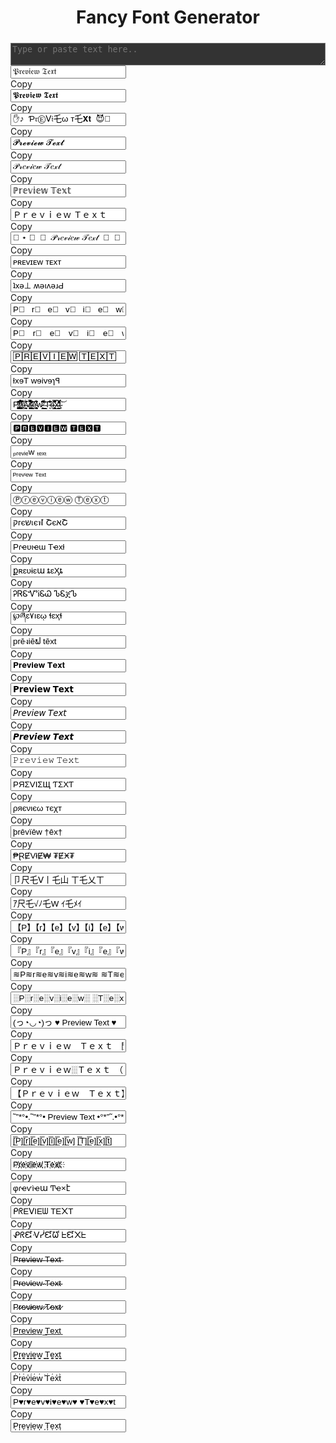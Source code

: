 <!DOCTYPE html>
<html>
<head><meta charset="utf-8">
<title>Fancy Font Generator</title>

<meta name="viewport" content="width=device-width, initial-scale=1">

<link rel="stylesheet" href="https://maxcdn.bootstrapcdn.com/bootstrap/4.0.0/css/bootstrap.min.css" integrity="sha384-Gn5384xqQ1aoWXA+058RXPxPg6fy4IWvTNh0E263XmFcJlSAwiGgFAW/dAiS6JXm" crossorigin="anonymous">
<link rel="stylesheet" href="https://maxcdn.bootstrapcdn.com/font-awesome/4.7.0/css/font-awesome.min.css">
</head>
<body>
<h1 style="text-align:center;">Fancy Font Generator</h1>
<textarea type="text" class="form-control fancytext" style="width:100%; margin-top:5px; background-color:#333333 !important; color:#ffffff" required="required" name="text" placeholder="Type or paste text here.." value=""></textarea>
<br />
<div id="result"><div class="input-group mb-3"><input type="text" class="form-control text-1" value="𝔓𝔯𝔢𝔳𝔦𝔢𝔴 𝔗𝔢𝔵𝔱" id="copy_0" readonly="readonly"><div class="input-group-append"><span class="input-group-text copybutton" style="cursor:pointer;" data-clipboard-action="copy" data-clipboard-target="#copy_0">Copy</span></div></div><div class="input-group mb-3"><input type="text" class="form-control text-2" value="𝕻𝖗𝖊𝖛𝖎𝖊𝖜 𝕿𝖊𝖝𝖙" id="copy_1" readonly="readonly"><div class="input-group-append"><span class="input-group-text copybutton" style="cursor:pointer;" data-clipboard-action="copy" data-clipboard-target="#copy_1">Copy</span></div></div><div class="input-group mb-3"><input type="text" class="form-control text-3" value="✋♪  Ƥ𝔯Ⓔᐯ𝔦乇ω т乇𝐗𝐭  😈🌷" id="copy_2" readonly="readonly"><div class="input-group-append"><span class="input-group-text copybutton" style="cursor:pointer;" data-clipboard-action="copy" data-clipboard-target="#copy_2">Copy</span></div></div><div class="input-group mb-3"><input type="text" class="form-control text-4" value="𝓟𝓻𝓮𝓿𝓲𝓮𝔀 𝓣𝓮𝔁𝓽" id="copy_3" readonly="readonly"><div class="input-group-append"><span class="input-group-text copybutton" style="cursor:pointer;" data-clipboard-action="copy" data-clipboard-target="#copy_3">Copy</span></div></div><div class="input-group mb-3"><input type="text" class="form-control text-5" value="𝒫𝓇𝑒𝓋𝒾𝑒𝓌 𝒯𝑒𝓍𝓉" id="copy_4" readonly="readonly"><div class="input-group-append"><span class="input-group-text copybutton" style="cursor:pointer;" data-clipboard-action="copy" data-clipboard-target="#copy_4">Copy</span></div></div><div class="input-group mb-3"><input type="text" class="form-control text-6" value="ℙ𝕣𝕖𝕧𝕚𝕖𝕨 𝕋𝕖𝕩𝕥" id="copy_5" readonly="readonly"><div class="input-group-append"><span class="input-group-text copybutton" style="cursor:pointer;" data-clipboard-action="copy" data-clipboard-target="#copy_5">Copy</span></div></div>
<div class="input-group mb-3"><input type="text" class="form-control text-7" value="Ｐｒｅｖｉｅｗ Ｔｅｘｔ" id="copy_6" readonly="readonly"><div class="input-group-append"><span class="input-group-text copybutton" style="cursor:pointer;" data-clipboard-action="copy" data-clipboard-target="#copy_6">Copy</span></div></div><div class="input-group mb-3"><input type="text" class="form-control text-8" value="🐓 ⋆ 🐤  🎀  𝒫𝓇𝑒𝓋𝒾𝑒𝓌 𝒯𝑒𝓍𝓉  🎀  🐤 ⋆ 🐓" id="copy_7" readonly="readonly"><div class="input-group-append"><span class="input-group-text copybutton" style="cursor:pointer;" data-clipboard-action="copy" data-clipboard-target="#copy_7">Copy</span></div></div><div class="input-group mb-3"><input type="text" class="form-control text-9" value="ᴘʀᴇᴠɪᴇᴡ ᴛᴇxᴛ" id="copy_8" readonly="readonly"><div class="input-group-append"><span class="input-group-text copybutton" style="cursor:pointer;" data-clipboard-action="copy" data-clipboard-target="#copy_8">Copy</span></div></div><div class="input-group mb-3"><input type="text" class="form-control text-10" value="ʇxǝ⊥ ʍǝıʌǝɹԀ" id="copy_9" readonly="readonly"><div class="input-group-append"><span class="input-group-text copybutton" style="cursor:pointer;" data-clipboard-action="copy" data-clipboard-target="#copy_9">Copy</span></div></div><div class="input-group mb-3"><input type="text" class="form-control text-11" value="P⃣&nbsp;&nbsp;&nbsp;r⃣&nbsp;&nbsp;&nbsp;e⃣&nbsp;&nbsp;&nbsp;v⃣&nbsp;&nbsp;&nbsp;i⃣&nbsp;&nbsp;&nbsp;e⃣&nbsp;&nbsp;&nbsp;w⃣ &nbsp;&nbsp;&nbsp;T⃣&nbsp;&nbsp;&nbsp;e⃣&nbsp;&nbsp;&nbsp;x⃣&nbsp;&nbsp;&nbsp;t⃣" id="copy_10" readonly="readonly"><div class="input-group-append"><span class="input-group-text copybutton" style="cursor:pointer;" data-clipboard-action="copy" data-clipboard-target="#copy_10">Copy</span></div></div>
<div class="input-group mb-3"><input type="text" class="form-control text-12" value="P⃞ &nbsp;&nbsp; r⃞ &nbsp;&nbsp; e⃞ &nbsp;&nbsp; v⃞ &nbsp;&nbsp; i⃞ &nbsp;&nbsp; e⃞ &nbsp;&nbsp; w⃞  &nbsp;&nbsp; T⃞ &nbsp;&nbsp; e⃞ &nbsp;&nbsp; x⃞ &nbsp;&nbsp; t⃞" id="copy_11" readonly="readonly"><div class="input-group-append"><span class="input-group-text copybutton" style="cursor:pointer;" data-clipboard-action="copy" data-clipboard-target="#copy_11">Copy</span></div></div><div class="input-group mb-3"><input type="text" class="form-control text-13" value="🄿🅁🄴🅅🄸🄴🅆 🅃🄴🅇🅃" id="copy_12" readonly="readonly"><div class="input-group-append"><span class="input-group-text copybutton" style="cursor:pointer;" data-clipboard-action="copy" data-clipboard-target="#copy_12">Copy</span></div></div><div class="input-group mb-3"><input type="text" class="form-control text-14" value="ƚxɘT wɘivɘɿꟼ" id="copy_13" readonly="readonly"><div class="input-group-append"><span class="input-group-text copybutton" style="cursor:pointer;" data-clipboard-action="copy" data-clipboard-target="#copy_13">Copy</span></div></div><div class="input-group mb-3"><input type="text" class="form-control text-15" value="P̸̡̛̬̪̙͎̻̺̹̻̎͆̇̋̆r̸̡͙̦̺̜̪̋̅͌͋̈̈́̀̈́͠͝ȩ̶̯͙̰̜̈́̂̒͠v̸̛͖̰̤̗̝͕̆͊̐̂́̀͜͝͝ị̵̡̲̩̘̟͎̫̝̊̀̎̌̎̈́͂̀̕ẻ̴͓͈̗̖̞̖̣̯̰̓͑͊̐̕w̷̨̛̟͎̗͈̯̘̤͆͆̇͒̈̋̈͠ ̶̲̮̦͇̣̎̾́ͅT̴̖̜̄͋̄͋̇̄̄͗͘͝e̶̳̰̲͙̼͓̣̰͕̩͊̿̐͆͗̽x̵̼̫̙͇̘̗̒̄̽̾̎̑̽̀̾̚t̴͙́̈́͝" id="copy_14" readonly="readonly"><div class="input-group-append"><span class="input-group-text copybutton" style="cursor:pointer;" data-clipboard-action="copy" data-clipboard-target="#copy_14">Copy</span></div></div><div class="input-group mb-3"><input type="text" class="form-control text-16" value="🅿🆁🅴🆅🅸🅴🆆 🆃🅴🆇🆃" id="copy_15" readonly="readonly"><div class="input-group-append"><span class="input-group-text copybutton" style="cursor:pointer;" data-clipboard-action="copy" data-clipboard-target="#copy_15">Copy</span></div></div>

<div class="input-group mb-3"><input type="text" class="form-control text-17" value="ₚᵣₑᵥᵢₑw ₜₑₓₜ" id="copy_16" readonly="readonly"><div class="input-group-append"><span class="input-group-text copybutton" style="cursor:pointer;" data-clipboard-action="copy" data-clipboard-target="#copy_16">Copy</span></div></div><div class="input-group mb-3"><input type="text" class="form-control text-18" value="ᴾʳᵉᵛⁱᵉʷ ᵀᵉˣᵗ" id="copy_17" readonly="readonly"><div class="input-group-append"><span class="input-group-text copybutton" style="cursor:pointer;" data-clipboard-action="copy" data-clipboard-target="#copy_17">Copy</span></div></div><div class="input-group mb-3"><input type="text" class="form-control text-19" value="Ⓟⓡⓔⓥⓘⓔⓦ Ⓣⓔⓧⓣ" id="copy_18" readonly="readonly"><div class="input-group-append"><span class="input-group-text copybutton" style="cursor:pointer;" data-clipboard-action="copy" data-clipboard-target="#copy_18">Copy</span></div></div><div class="input-group mb-3"><input type="text" class="form-control text-20" value="קгєשเєฬ ՇєאՇ" id="copy_19" readonly="readonly"><div class="input-group-append"><span class="input-group-text copybutton" style="cursor:pointer;" data-clipboard-action="copy" data-clipboard-target="#copy_19">Copy</span></div></div><div class="input-group mb-3"><input type="text" class="form-control text-21" value="Pɾҽʋιҽɯ Tҽxƚ" id="copy_20" readonly="readonly"><div class="input-group-append"><span class="input-group-text copybutton" style="cursor:pointer;" data-clipboard-action="copy" data-clipboard-target="#copy_20">Copy</span></div></div><div class="input-group mb-3"><input type="text" class="form-control text-22" value="քʀɛʋɨɛա ȶɛӼȶ" id="copy_21" readonly="readonly"><div class="input-group-append"><span class="input-group-text copybutton" style="cursor:pointer;" data-clipboard-action="copy" data-clipboard-target="#copy_21">Copy</span></div></div><div class="input-group mb-3"><input type="text" class="form-control text-23" value="ᎮᏒᏋᏉᎥᏋᏇ ᏖᏋጀᏖ" id="copy_22" readonly="readonly"><div class="input-group-append"><span class="input-group-text copybutton" style="cursor:pointer;" data-clipboard-action="copy" data-clipboard-target="#copy_22">Copy</span></div></div><div class="input-group mb-3"><input type="text" class="form-control text-24" value="℘ཞɛ۷ıɛῳ ɬɛҳɬ" id="copy_23" readonly="readonly"><div class="input-group-append"><span class="input-group-text copybutton" style="cursor:pointer;" data-clipboard-action="copy" data-clipboard-target="#copy_23">Copy</span></div></div><div class="input-group mb-3"><input type="text" class="form-control text-25" value="prēงiēຟ tēxt" id="copy_24" readonly="readonly"><div class="input-group-append"><span class="input-group-text copybutton" style="cursor:pointer;" data-clipboard-action="copy" data-clipboard-target="#copy_24">Copy</span></div></div><div class="input-group mb-3"><input type="text" class="form-control text-26" value="𝐏𝐫𝐞𝐯𝐢𝐞𝐰 𝐓𝐞𝐱𝐭" id="copy_25" readonly="readonly"><div class="input-group-append"><span class="input-group-text copybutton" style="cursor:pointer;" data-clipboard-action="copy" data-clipboard-target="#copy_25">Copy</span></div></div>
<div class="input-group mb-3"><input type="text" class="form-control text-27" value="𝗣𝗿𝗲𝘃𝗶𝗲𝘄 𝗧𝗲𝘅𝘁" id="copy_26" readonly="readonly"><div class="input-group-append"><span class="input-group-text copybutton" style="cursor:pointer;" data-clipboard-action="copy" data-clipboard-target="#copy_26">Copy</span></div></div><div class="input-group mb-3"><input type="text" class="form-control text-28" value="𝘗𝘳𝘦𝘷𝘪𝘦𝘸 𝘛𝘦𝘹𝘵" id="copy_27" readonly="readonly"><div class="input-group-append"><span class="input-group-text copybutton" style="cursor:pointer;" data-clipboard-action="copy" data-clipboard-target="#copy_27">Copy</span></div></div><div class="input-group mb-3"><input type="text" class="form-control text-29" value="𝙋𝙧𝙚𝙫𝙞𝙚𝙬 𝙏𝙚𝙭𝙩" id="copy_28" readonly="readonly"><div class="input-group-append"><span class="input-group-text copybutton" style="cursor:pointer;" data-clipboard-action="copy" data-clipboard-target="#copy_28">Copy</span></div></div><div class="input-group mb-3"><input type="text" class="form-control text-30" value="𝙿𝚛𝚎𝚟𝚒𝚎𝚠 𝚃𝚎𝚡𝚝" id="copy_29" readonly="readonly"><div class="input-group-append"><span class="input-group-text copybutton" style="cursor:pointer;" data-clipboard-action="copy" data-clipboard-target="#copy_29">Copy</span></div></div><div class="input-group mb-3"><input type="text" class="form-control text-31" value="PЯΣVIΣЩ ƬΣXƬ" id="copy_30" readonly="readonly"><div class="input-group-append"><span class="input-group-text copybutton" style="cursor:pointer;" data-clipboard-action="copy" data-clipboard-target="#copy_30">Copy</span></div></div><div class="input-group mb-3"><input type="text" class="form-control text-32" value="ρяєνιєω тєχт" id="copy_31" readonly="readonly"><div class="input-group-append"><span class="input-group-text copybutton" style="cursor:pointer;" data-clipboard-action="copy" data-clipboard-target="#copy_31">Copy</span></div></div><div class="input-group mb-3"><input type="text" class="form-control text-33" value="þrêvïêw †êx†" id="copy_32" readonly="readonly"><div class="input-group-append"><span class="input-group-text copybutton" style="cursor:pointer;" data-clipboard-action="copy" data-clipboard-target="#copy_32">Copy</span></div></div><div class="input-group mb-3"><input type="text" class="form-control text-34" value="₱ⱤɆVłɆ₩ ₮ɆӾ₮" id="copy_33" readonly="readonly"><div class="input-group-append"><span class="input-group-text copybutton" style="cursor:pointer;" data-clipboard-action="copy" data-clipboard-target="#copy_33">Copy</span></div></div><div class="input-group mb-3"><input type="text" class="form-control text-35" value="卩尺乇ᐯ丨乇山 ㄒ乇乂ㄒ" id="copy_34" readonly="readonly"><div class="input-group-append"><span class="input-group-text copybutton" style="cursor:pointer;" data-clipboard-action="copy" data-clipboard-target="#copy_34">Copy</span></div></div><div class="input-group mb-3"><input type="text" class="form-control text-36" value="ｱ尺乇√ﾉ乇W ｲ乇ﾒｲ" id="copy_35" readonly="readonly"><div class="input-group-append"><span class="input-group-text copybutton" style="cursor:pointer;" data-clipboard-action="copy" data-clipboard-target="#copy_35">Copy</span></div></div><div class="input-group mb-3"><input type="text" class="form-control text-37" value="【P】【r】【e】【v】【i】【e】【w】 【T】【e】【x】【t】" id="copy_36" readonly="readonly"><div class="input-group-append"><span class="input-group-text copybutton" style="cursor:pointer;" data-clipboard-action="copy" data-clipboard-target="#copy_36">Copy</span></div></div><div class="input-group mb-3"><input type="text" class="form-control text-38" value="『P』『r』『e』『v』『i』『e』『w』 『T』『e』『x』『t』" id="copy_37" readonly="readonly"><div class="input-group-append"><span class="input-group-text copybutton" style="cursor:pointer;" data-clipboard-action="copy" data-clipboard-target="#copy_37">Copy</span></div></div><div class="input-group mb-3"><input type="text" class="form-control text-39" value="≋P≋r≋e≋v≋i≋e≋w≋ ≋T≋e≋x≋t≋" id="copy_38" readonly="readonly"><div class="input-group-append"><span class="input-group-text copybutton" style="cursor:pointer;" data-clipboard-action="copy" data-clipboard-target="#copy_38">Copy</span></div></div><div class="input-group mb-3"><input type="text" class="form-control text-40" value="░P░r░e░v░i░e░w░ ░T░e░x░t░" id="copy_39" readonly="readonly"><div class="input-group-append"><span class="input-group-text copybutton" style="cursor:pointer;" data-clipboard-action="copy" data-clipboard-target="#copy_39">Copy</span></div></div><div class="input-group mb-3"><input type="text" class="form-control text-41" value="(っ◔◡◔)っ ♥ Preview Text ♥" id="copy_40" readonly="readonly"><div class="input-group-append"><span class="input-group-text copybutton" style="cursor:pointer;" data-clipboard-action="copy" data-clipboard-target="#copy_40">Copy</span></div></div><div class="input-group mb-3"><input type="text" class="form-control text-42" value="Ｐｒｅｖｉｅｗ　Ｔｅｘｔ　閲ワョ" id="copy_41" readonly="readonly"><div class="input-group-append"><span class="input-group-text copybutton" style="cursor:pointer;" data-clipboard-action="copy" data-clipboard-target="#copy_41">Copy</span></div></div><div class="input-group mb-3"><input type="text" class="form-control text-43" value="Ｐｒｅｖｉｅｗ░Ｔｅｘｔ　（閲ワョ）" id="copy_42" readonly="readonly"><div class="input-group-append"><span class="input-group-text copybutton" style="cursor:pointer;" data-clipboard-action="copy" data-clipboard-target="#copy_42">Copy</span></div></div><div class="input-group mb-3"><input type="text" class="form-control text-44" value="【&#65279;Ｐｒｅｖｉｅｗ　Ｔｅｘｔ】" id="copy_43" readonly="readonly"><div class="input-group-append"><span class="input-group-text copybutton" style="cursor:pointer;" data-clipboard-action="copy" data-clipboard-target="#copy_43">Copy</span></div></div><div class="input-group mb-3"><input type="text" class="form-control text-45" value="˜”*°•.˜”*°• Preview Text •°*”˜.•°*”˜" id="copy_44" readonly="readonly"><div class="input-group-append"><span class="input-group-text copybutton" style="cursor:pointer;" data-clipboard-action="copy" data-clipboard-target="#copy_44">Copy</span></div></div><div class="input-group mb-3"><input type="text" class="form-control text-46" value="[̲̅P][̲̅r][̲̅e][̲̅v][̲̅i][̲̅e][̲̅w] [̲̅T][̲̅e][̲̅x][̲̅t]" id="copy_45" readonly="readonly"><div class="input-group-append"><span class="input-group-text copybutton" style="cursor:pointer;" data-clipboard-action="copy" data-clipboard-target="#copy_45">Copy</span></div></div><div class="input-group mb-3"><input type="text" class="form-control text-47" value="P҉r҉e҉v҉i҉e҉w҉ ҉T҉e҉x҉t҉" id="copy_46" readonly="readonly"><div class="input-group-append"><span class="input-group-text copybutton" style="cursor:pointer;" data-clipboard-action="copy" data-clipboard-target="#copy_46">Copy</span></div></div><div class="input-group mb-3"><input type="text" class="form-control text-48" value="φɾҽѵìҽա Ͳҽ×է" id="copy_47" readonly="readonly"><div class="input-group-append"><span class="input-group-text copybutton" style="cursor:pointer;" data-clipboard-action="copy" data-clipboard-target="#copy_47">Copy</span></div></div><div class="input-group mb-3"><input type="text" class="form-control text-49" value="ᑭᖇEᐯIEᗯ TE᙭T" id="copy_48" readonly="readonly"><div class="input-group-append"><span class="input-group-text copybutton" style="cursor:pointer;" data-clipboard-action="copy" data-clipboard-target="#copy_48">Copy</span></div></div><div class="input-group mb-3"><input type="text" class="form-control text-50" value="ᕵᖇᘿᐺᓰᘿᘺ ᖶᘿ᙭ᖶ" id="copy_49" readonly="readonly"><div class="input-group-append"><span class="input-group-text copybutton" style="cursor:pointer;" data-clipboard-action="copy" data-clipboard-target="#copy_49">Copy</span></div></div><div class="input-group mb-3"><input type="text" class="form-control text-51" value="P̶r̶e̶v̶i̶e̶w̶ ̶T̶e̶x̶t̶" id="copy_50" readonly="readonly"><div class="input-group-append"><span class="input-group-text copybutton" style="cursor:pointer;" data-clipboard-action="copy" data-clipboard-target="#copy_50">Copy</span></div></div>
<div class="input-group mb-3"><input type="text" class="form-control text-52" value="P̴r̴e̴v̴i̴e̴w̴ ̴T̴e̴x̴t̴" id="copy_51" readonly="readonly"><div class="input-group-append"><span class="input-group-text copybutton" style="cursor:pointer;" data-clipboard-action="copy" data-clipboard-target="#copy_51">Copy</span></div></div><div class="input-group mb-3"><input type="text" class="form-control text-53" value="P̷r̷e̷v̷i̷e̷w̷ ̷T̷e̷x̷t̷" id="copy_52" readonly="readonly"><div class="input-group-append"><span class="input-group-text copybutton" style="cursor:pointer;" data-clipboard-action="copy" data-clipboard-target="#copy_52">Copy</span></div></div><div class="input-group mb-3"><input type="text" class="form-control text-54" value="P̲r̲e̲v̲i̲e̲w̲ ̲T̲e̲x̲t̲" id="copy_53" readonly="readonly"><div class="input-group-append"><span class="input-group-text copybutton" style="cursor:pointer;" data-clipboard-action="copy" data-clipboard-target="#copy_53">Copy</span></div></div><div class="input-group mb-3"><input type="text" class="form-control text-55" value="P̳r̳e̳v̳i̳e̳w̳ ̳T̳e̳x̳t̳" id="copy_54" readonly="readonly"><div class="input-group-append"><span class="input-group-text copybutton" style="cursor:pointer;" data-clipboard-action="copy" data-clipboard-target="#copy_54">Copy</span></div></div><div class="input-group mb-3"><input type="text" class="form-control text-56" value="P̾r̾e̾v̾i̾e̾w̾ ̾T̾e̾x̾t̾" id="copy_55" readonly="readonly"><div class="input-group-append"><span class="input-group-text copybutton" style="cursor:pointer;" data-clipboard-action="copy" data-clipboard-target="#copy_55">Copy</span></div></div><div class="input-group mb-3"><input type="text" class="form-control text-57" value="P♥r♥e♥v♥i♥e♥w♥ ♥T♥e♥x♥t" id="copy_56" readonly="readonly"><div class="input-group-append"><span class="input-group-text copybutton" style="cursor:pointer;" data-clipboard-action="copy" data-clipboard-target="#copy_56">Copy</span></div></div><div class="input-group mb-3"><input type="text" class="form-control text-58" value="P͎r͎e͎v͎i͎e͎w͎ ͎T͎e͎x͎t͎" id="copy_57" readonly="readonly"><div class="input-group-append"><span class="input-group-text copybutton" style="cursor:pointer;" data-clipboard-action="copy" data-clipboard-target="#copy
